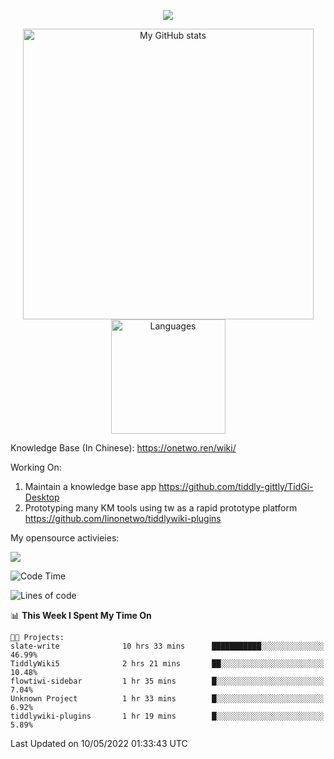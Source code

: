 <a href="https://github.com/linonetwo">
    <p align="center">
        <img src="https://github-profile-trophy.vercel.app/?username=linonetwo&column=7&theme=onedark"/>
    </p>
</a>
<a align="center" href="https://github.com/linonetwo">
  <p align="center">
    <img src="https://github-readme-stats.vercel.app/api?username=linonetwo&show_icons=true&count_private=true" alt="My GitHub stats" width="465"/>
    <img src="https://github-readme-stats.vercel.app/api/top-langs/?username=linonetwo&layout=compact&langs_count=10" alt="Languages" height="183">
  </p>
</a>

Knowledge Base (In Chinese): https://onetwo.ren/wiki/

Working On: 

1. Maintain a knowledge base app https://github.com/tiddly-gittly/TidGi-Desktop
1. Prototyping many KM tools using tw as a rapid prototype platform https://github.com/linonetwo/tiddlywiki-plugins

My opensource activieies:

![](https://visitor-badge.glitch.me/badge?page_id=linonetwo.linonetwo)

<!--START_SECTION:waka-->
![Code Time](http://img.shields.io/badge/Code%20Time-0-blue)

![Lines of code](https://img.shields.io/badge/From%20Hello%20World%20I%27ve%20Written-2%20Million%20lines%20of%20code-blue)

📊 **This Week I Spent My Time On** 

```text
🐱‍💻 Projects: 
slate-write              10 hrs 33 mins      ███████████░░░░░░░░░░░░░░   46.99% 
TiddlyWiki5              2 hrs 21 mins       ██░░░░░░░░░░░░░░░░░░░░░░░   10.48% 
flowtiwi-sidebar         1 hr 35 mins        █░░░░░░░░░░░░░░░░░░░░░░░░   7.04% 
Unknown Project          1 hr 33 mins        █░░░░░░░░░░░░░░░░░░░░░░░░   6.92% 
tiddlywiki-plugins       1 hr 19 mins        █░░░░░░░░░░░░░░░░░░░░░░░░   5.89%

```


 Last Updated on 10/05/2022 01:33:43 UTC
<!--END_SECTION:waka-->
